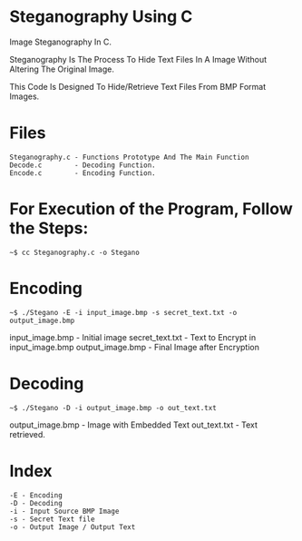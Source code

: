 # Steganography Using C
Image Steganography In C.

Steganography Is The Process To Hide Text Files In A Image Without Altering The Original Image.

This Code Is Designed To Hide/Retrieve Text Files From BMP Format Images.

# Files

    Steganography.c - Functions Prototype And The Main Function
    Decode.c        - Decoding Function.
    Encode.c        - Encoding Function.

# For Execution of the Program, Follow the Steps:

    ~$ cc Steganography.c -o Stegano

# Encoding

    ~$ ./Stegano -E -i input_image.bmp -s secret_text.txt -o output_image.bmp

input_image.bmp - Initial image
secret_text.txt - Text to Encrypt in input_image.bmp
output_image.bmp - Final Image after Encryption

# Decoding

    ~$ ./Stegano -D -i output_image.bmp -o out_text.txt

output_image.bmp - Image with Embedded Text
out_text.txt     - Text retrieved.

# Index
    -E - Encoding
    -D - Decoding
    -i - Input Source BMP Image
    -s - Secret Text file
    -o - Output Image / Output Text